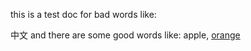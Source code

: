 this is a test doc for bad words like:

中文
and there are some good words like: apple, [orange](https://www.baidu.com)

